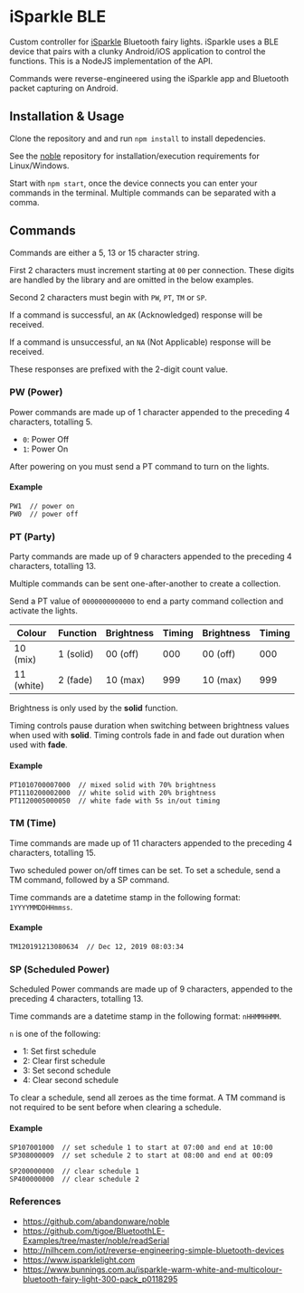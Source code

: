 # iSparkle BLE

Custom controller for [iSparkle](https://www.isparklelight.com) Bluetooth fairy lights. iSparkle uses a BLE device that pairs with a clunky Android/iOS application to control the functions. This is a NodeJS implementation of the API.

Commands were reverse-engineered using the iSparkle app and Bluetooth packet capturing on Android.

## Installation & Usage

Clone the repository and and run `npm install` to install depedencies.

See the [noble](https://github.com/abandonware/noble) repository for installation/execution requirements for Linux/Windows.

Start with `npm start`, once the device connects you can enter your commands in the terminal. Multiple commands can be separated with a comma.

## Commands

Commands are either a 5, 13 or 15 character string.

First 2 characters must increment starting at `00` per connection. These digits are handled by the library and are omitted in the below examples.

Second 2 characters must begin with `PW`, `PT`, `TM` or `SP`.

If a command is successful, an `AK` (Acknowledged) response will be received.

If a command is unsuccessful, an `NA` (Not Applicable) response will be received.

These responses are prefixed with the 2-digit count value.

### PW (Power)

Power commands are made up of 1 character appended to the preceding 4 characters, totalling 5.

- `0`: Power Off
- `1`: Power On

After powering on you must send a PT command to turn on the lights.

#### Example

```
PW1  // power on
PW0  // power off
```

### PT (Party)

Party commands are made up of 9 characters appended to the preceding 4 characters, totalling 13.

Multiple commands can be sent one-after-another to create a collection.

Send a PT value of `0000000000000` to end a party command collection and activate the lights.

| Colour     | Function  | Brightness | Timing | Brightness | Timing |
| ---------- | --------- | ---------- | ------ | ---------- | ------ |
| 10 (mix)   | 1 (solid) | 00 (off)   | 000    | 00 (off)   | 000    |
| 11 (white) | 2 (fade)  | 10 (max)   | 999    | 10 (max)   | 999    |

Brightness is only used by the **solid** function.

Timing controls pause duration when switching between brightness values when used with **solid**.
Timing controls fade in and fade out duration when used with **fade**.

#### Example

```
PT1010700007000  // mixed solid with 70% brightness
PT1110200002000  // white solid with 20% brightness
PT1120005000050  // white fade with 5s in/out timing
```

### TM (Time)

Time commands are made up of 11 characters appended to the preceding 4 characters, totalling 15.

Two scheduled power on/off times can be set. To set a schedule, send a TM command, followed by a SP command.

Time commands are a datetime stamp in the following format: `1YYYYMMDDHHmmss`.

#### Example

```
TM120191213080634  // Dec 12, 2019 08:03:34
```

### SP (Scheduled Power)

Scheduled Power commands are made up of 9 characters, appended to the preceding 4 characters, totalling 13.

Time commands are a datetime stamp in the following format: `nHHMMHHMM`.

`n` is one of the following:

- 1: Set first schedule
- 2: Clear first schedule
- 3: Set second schedule
- 4: Clear second schedule

To clear a schedule, send all zeroes as the time format. A TM command is not required to be sent before when clearing a schedule.

#### Example

```
SP107001000  // set schedule 1 to start at 07:00 and end at 10:00
SP308000009  // set schedule 2 to start at 08:00 and end at 00:09

SP200000000  // clear schedule 1
SP400000000  // clear schedule 2
```

### References

- https://github.com/abandonware/noble
- https://github.com/tigoe/BluetoothLE-Examples/tree/master/noble/readSerial
- http://nilhcem.com/iot/reverse-engineering-simple-bluetooth-devices
- https://www.isparklelight.com
- https://www.bunnings.com.au/isparkle-warm-white-and-multicolour-bluetooth-fairy-light-300-pack_p0118295
